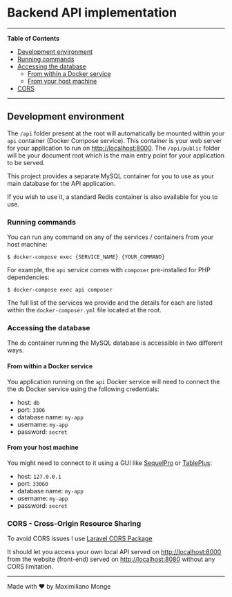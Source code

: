 # Backend API implementation

---

**Table of Contents**

* [Development environment](#development-environment)
* [Running commands](#running-commands)
* [Accessing the database](#accessing-the-database)
  * [From within a Docker service](#from-within-a-docker-service)
  * [From your host machine](#from-your-host-machine)
* [CORS](#cors)

---

<a id="development-environment"></a>
## Development environment

The `/api` folder present at the root will automatically be mounted within your `api` container (Docker Compose service). This container is your web server for your application to run on [http://localhost:8000](http://localhost:8000). The `/api/public` folder will be your document root which is the main entry point for your application to be served.

This project provides a separate MySQL container for you to use as your main database for the API application.

If you wish to use it, a standard Redis container is also available for you to use.

<a id="running-commands"></a>
### Running commands

You can run any command on any of the services / containers from your host machine:

```
$ docker-compose exec {SERVICE_NAME} {YOUR_COMMAND}
```

For example, the `api` service comes with `composer` pre-installed for PHP dependencies:

```
$ docker-compose exec api composer
```

The full list of the services we provide and the details for each are listed within the `docker-composer.yml` file located at the root.

<a id="accessing-the-database"></a>
### Accessing the database

The `db` container running the MySQL database is accessible in two different ways.

<a id="from-within-a-docker-service"></a>
#### From within a Docker service

You application running on the `api` Docker service will need to connect the the `db` Docker service using the following credentials:

* host: `db`
* port: `3306`
* database name: `my-app`
* username: `my-app`
* password: `secret`

<a id="from-your-host-machine"></a>
#### From your host machine

You might need to connect to it using a GUI like [SequelPro](https://www.sequelpro.com) or [TablePlus](https://tableplus.com):

* host: `127.0.0.1`
* port: `33060`
* database name: `my-app`
* username: `my-app`
* password: `secret`

<a id="cors"></a>
### CORS - Cross-Origin Resource Sharing

To avoid CORS issues I use [Laravel CORS Package ](https://github.com/fruitcake/laravel-cors)

It should let you access your own local API served on [http://localhost:8000](http://localhost:8000) from the website (front-end) served on [http://localhost:8080](http://localhost:8080) without any CORS limitation.

---

Made with ❤️ by Maximiliano Monge
